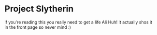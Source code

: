 # Project Slytherin
if you're reading this you really need to get a life Ali
Huh! It actually shos it in the front page so never mind :)
